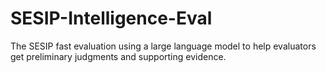 # SESIP-Intelligence-Eval
The SESIP fast evaluation using a large language model to help evaluators get preliminary judgments and supporting evidence.
